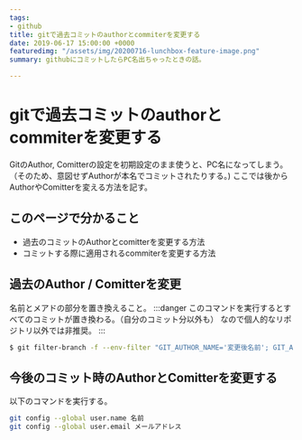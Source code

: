 ```yaml
---
tags:
- github
title: gitで過去コミットのauthorとcommiterを変更する
date: 2019-06-17 15:00:00 +0000
featuredimg: "/assets/img/20200716-lunchbox-feature-image.png"
summary: githubにコミットしたらPC名出ちゃったときの話。

---
```

# gitで過去コミットのauthorとcommiterを変更する
GitのAuthor, Comitterの設定を初期設定のまま使うと、PC名になってしまう。
（そのため、意図せずAuthorが本名でコミットされたりする。)
ここでは後からAuthorやComitterを変える方法を記す。
## このページで分かること
- 過去のコミットのAuthorとcomitterを変更する方法
- コミットする際に適用されるcommiterを変更する方法

## 過去のAuthor / Comitterを変更
名前とメアドの部分を置き換えること。
:::danger
このコマンドを実行するとすべてのコミットが置き換わる。（自分のコミット分以外も）
なので個人的なリポジトリ以外では非推奨。
:::
``` sh
$ git filter-branch -f --env-filter "GIT_AUTHOR_NAME='変更後名前'; GIT_AUTHOR_EMAIL='変更後メールアドレス'; GIT_COMMITTER_NAME='変更後名前'; GIT_COMMITTER_EMAIL='変更後メールアドレス';" HEAD 
```

## 今後のコミット時のAuthorとComitterを変更する
以下のコマンドを実行する。
``` sh
git config --global user.name 名前
git config --global user.email メールアドレス
```